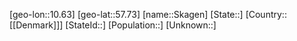 ﻿---
location: [57.73,10.63]
mapzoom: [7,12] 
mapmarker: city 
type: City
tags:
- geo/City


SpocWebEntityId: 34299
isDeleted: false
confidential: public

---
[geo-lon::10.63]
[geo-lat::57.73]
[name::Skagen]
[State::]
[Country::[[Denmark]]]
[StateId::]
[Population::]
[Unknown::]

